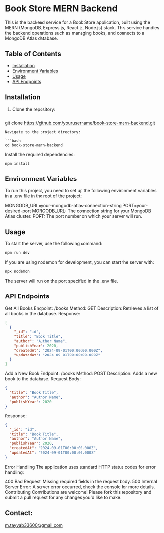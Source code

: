 # Book Store MERN Backend

This is the backend service for a Book Store application, built using the MERN (MongoDB, Express.js, React.js, Node.js) stack. This service handles the backend operations such as managing books, and connects to a MongoDB Atlas database.

## Table of Contents

- [Installation](#installation)
- [Environment Variables](#environment-variables)
- [Usage](#usage)
- [API Endpoints](#api-endpoints)

## Installation

1. Clone the repository:
   ```bash
git clone https://github.com/yourusername/book-store-mern-backend.git
   ```
   Navigate to the project directory:

```bash
cd book-store-mern-backend
```

Install the required dependencies:

```bash
npm install
```

## Environment Variables

To run this project, you need to set up the following environment variables in a .env file in the root of the project:

MONGODB_URL=your-mongodb-atlas-connection-string
PORT=your-desired-port
MONGODB_URL: The connection string for your MongoDB Atlas cluster.
PORT: The port number on which your server will run.

## Usage

To start the server, use the following command:

```bash
npm run dev
```

If you are using nodemon for development, you can start the server with:

```bash
npx nodemon
```

The server will run on the port specified in the .env file.

## API Endpoints

Get All Books
Endpoint: /books
Method: GET
Description: Retrieves a list of all books in the database.
Response:

```json
[
  {
    "_id": "id",
    "title": "Book Title",
    "author": "Author Name",
    "publishYear": 2020,
    "createdAt": "2024-09-01T00:00:00.000Z",
    "updatedAt": "2024-09-01T00:00:00.000Z"
  }
]
```

Add a New Book
Endpoint: /books
Method: POST
Description: Adds a new book to the database.
Request Body:

```json
{
  "title": "Book Title",
  "author": "Author Name",
  "publishYear": 2020
}
```

Response:

```json
{
  "_id": "id",
  "title": "Book Title",
  "author": "Author Name",
  "publishYear": 2020,
  "createdAt": "2024-09-01T00:00:00.000Z",
  "updatedAt": "2024-09-01T00:00:00.000Z"
}
```

Error Handling
The application uses standard HTTP status codes for error handling:

400 Bad Request: Missing required fields in the request body.
500 Internal Server Error: A server error occurred, check the console for more details.
Contributing
Contributions are welcome! Please fork this repository and submit a pull request for any changes you'd like to make.

## Contact:
m.tayyab33600@gmail.com
